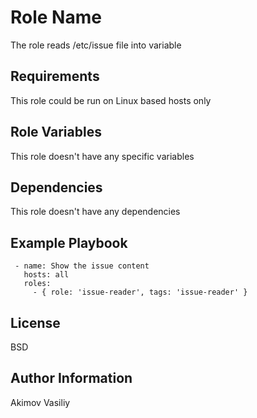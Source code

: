 Role Name
=========

The role reads /etc/issue file into variable

Requirements
------------

This role could be run on Linux based hosts only

Role Variables
--------------

This role doesn't have any specific variables

Dependencies
------------

This role doesn't have any dependencies

Example Playbook
----------------

```
 - name: Show the issue content
   hosts: all
   roles:
     - { role: 'issue-reader', tags: 'issue-reader' }
```

License
-------

BSD

Author Information
------------------

Akimov Vasiliy
